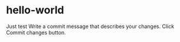 # hello-world
Just test
Write a commit message that describes your changes.
Click Commit changes button.
